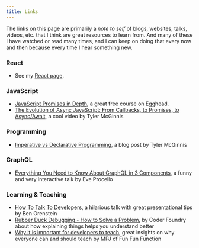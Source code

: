 ```yaml
---
title: Links
---
```


The links on this page are primarily a _note to self_ of blogs, websites, talks, videos, etc. that I think are great resources to learn from. And many of these I have watched or read many times, and I can keep on doing that every now and then because every time I hear something new.

### React

- See my [React page].

### JavaScript

- [JavaScript Promises in Depth], a great free course on Egghead.
- [The Evolution of Async JavaScript: From Callbacks, to Promises, to Async/Await], a cool video by Tyler McGinnis

### Programming

- [Imperative vs Declarative Programming], a blog post by Tyler McGinnis

### GraphQL

- [Everything You Need to Know About GraphQL in 3 Components], a funny and very interactive talk by Eve Procello

### Learning & Teaching

- [How To Talk To Developers], a hilarious talk with great presentational tips by Ben Orenstein
- [Rubber Duck Debugging - How to Solve a Problem], by Coder Foundry about how explaining things helps you understand better
- [Why it is important for developers to teach], great insights on why everyone can and should teach by MPJ of Fun Fun Function

[why it is important for developers to teach]: https://youtu.be/RleN-6uMF04
[how to talk to developers]: https://youtu.be/l9JXH7JPjR4
[rubber duck debugging - how to solve a problem]: https://youtu.be/NBgIHOrjSxs
[everything you need to know about graphql in 3 components]: https://youtu.be/F_M8v6MK0Sc
[react page]: /react
[javascript promises in depth]: https://egghead.io/courses/javascript-promises-in-depth
[the evolution of async javascript: from callbacks, to promises, to async/await]: https://youtu.be/gB-OmN1egV8
[imperative vs declarative programming]: https://ui.dev/imperative-vs-declarative-programming/
